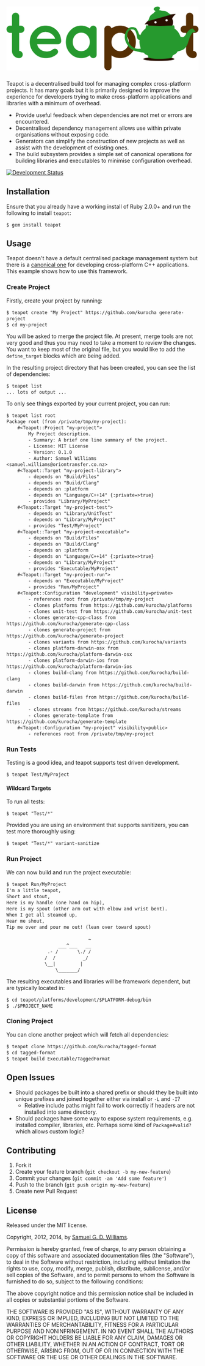 # ![Teapot](materials/teapot.svg)

Teapot is a decentralised build tool for managing complex cross-platform projects. It has many goals but it is primarily designed to improve the experience for developers trying to make cross-platform applications and libraries with a minimum of overhead.

  - Provide useful feedback when dependencies are not met or errors are encountered.
  - Decentralised dependency management allows use within private organisations without exposing code.
  - Generators can simplify the construction of new projects as well as assist with the development of existing ones.
  - The build subsystem provides a simple set of canonical operations for building libraries and executables to minimise configuration overhead.

[![Development Status](https://github.com/kurocha/teapot/workflows/Development/badge.svg)](https://github.com/kurocha/teapot/actions?workflow=Development)

## Installation

Ensure that you already have a working install of Ruby 2.0.0+ and run the following to install `teapot`:

    $ gem install teapot

## Usage

Teapot doesn't have a default centralised package management system but there is a [canonical one](https://github.com/kurocha) for developing cross-platform C++ applications. This example shows how to use this framework.

### Create Project

Firstly, create your project by running:

    $ teapot create "My Project" https://github.com/kurocha generate-project
    $ cd my-project

You will be asked to merge the project file. At present, merge tools are not very good and thus you may need to take a moment to review the changes. You want to keep most of the original file, but you would like to add the `define_target` blocks which are being added.

In the resulting project directory that has been created, you can see the list of dependencies:

    $ teapot list
    ... lots of output ...

To only see things exported by your current project, you can run:

    $ teapot list root
    Package root (from /private/tmp/my-project):
    	#<Teapot::Project "my-project">
    		My Project description.
    		- Summary: A brief one line summary of the project.
    		- License: MIT License
    		- Version: 0.1.0
    		- Author: Samuel Williams <samuel.williams@oriontransfer.co.nz>
    	#<Teapot::Target "my-project-library">
    		- depends on "Build/Files"
    		- depends on "Build/Clang"
    		- depends on :platform
    		- depends on "Language/C++14" {:private=>true}
    		- provides "Library/MyProject"
    	#<Teapot::Target "my-project-test">
    		- depends on "Library/UnitTest"
    		- depends on "Library/MyProject"
    		- provides "Test/MyProject"
    	#<Teapot::Target "my-project-executable">
    		- depends on "Build/Files"
    		- depends on "Build/Clang"
    		- depends on :platform
    		- depends on "Language/C++14" {:private=>true}
    		- depends on "Library/MyProject"
    		- provides "Executable/MyProject"
    	#<Teapot::Target "my-project-run">
    		- depends on "Executable/MyProject"
    		- provides "Run/MyProject"
    	#<Teapot::Configuration "development" visibility=private>
    		- references root from /private/tmp/my-project
    		- clones platforms from https://github.com/kurocha/platforms
    		- clones unit-test from https://github.com/kurocha/unit-test
    		- clones generate-cpp-class from https://github.com/kurocha/generate-cpp-class
    		- clones generate-project from https://github.com/kurocha/generate-project
    		- clones variants from https://github.com/kurocha/variants
    		- clones platform-darwin-osx from https://github.com/kurocha/platform-darwin-osx
    		- clones platform-darwin-ios from https://github.com/kurocha/platform-darwin-ios
    		- clones build-clang from https://github.com/kurocha/build-clang
    		- clones build-darwin from https://github.com/kurocha/build-darwin
    		- clones build-files from https://github.com/kurocha/build-files
    		- clones streams from https://github.com/kurocha/streams
    		- clones generate-template from https://github.com/kurocha/generate-template
    	#<Teapot::Configuration "my-project" visibility=public>
    		- references root from /private/tmp/my-project

### Run Tests

Testing is a good idea, and teapot supports test driven development.

    $ teapot Test/MyProject

#### Wildcard Targets

To run all tests:

    $ teapot "Test/*"

Provided you are using an environment that supports sanitizers, you can test more thoroughly using:

    $ teapot "Test/*" variant-sanitize

### Run Project

We can now build and run the project executable:

    $ teapot Run/MyProject
    I'm a little teapot,
    Short and stout,
    Here is my handle (one hand on hip),
    Here is my spout (other arm out with elbow and wrist bent).
    When I get all steamed up,
    Hear me shout,
    Tip me over and pour me out! (lean over toward spout)
    
                                  ~
                       ___^___   __
                   .- /       \./ /
                  /  /          _/
                  \__|         |
                      \_______/

The resulting executables and libraries will be framework dependent, but are typically located in:

    $ cd teapot/platforms/development/$PLATFORM-debug/bin
    $ ./$PROJECT_NAME

### Cloning Project

You can clone another project which will fetch all dependencies:

    $ teapot clone https://github.com/kurocha/tagged-format
    $ cd tagged-format
    $ teapot build Executable/TaggedFormat

## Open Issues

  - Should packages be built into a shared prefix or should they be built into unique prefixes and joined together either via install or `-L` and `-I`?
      - Relative include paths might fail to work correctly if headers are not installed into same directory.
  - Should packages have some way to expose system requirements, e.g. installed compiler, libraries, etc. Perhaps some kind of `Package#valid?` which allows custom logic?

## Contributing

1.  Fork it
2.  Create your feature branch (`git checkout -b my-new-feature`)
3.  Commit your changes (`git commit -am 'Add some feature'`)
4.  Push to the branch (`git push origin my-new-feature`)
5.  Create new Pull Request

## License

Released under the MIT license.

Copyright, 2012, 2014, by [Samuel G. D. Williams](http://www.codeotaku.com/samuel-williams).

Permission is hereby granted, free of charge, to any person obtaining a copy
of this software and associated documentation files (the "Software"), to deal
in the Software without restriction, including without limitation the rights
to use, copy, modify, merge, publish, distribute, sublicense, and/or sell
copies of the Software, and to permit persons to whom the Software is
furnished to do so, subject to the following conditions:

The above copyright notice and this permission notice shall be included in
all copies or substantial portions of the Software.

THE SOFTWARE IS PROVIDED "AS IS", WITHOUT WARRANTY OF ANY KIND, EXPRESS OR
IMPLIED, INCLUDING BUT NOT LIMITED TO THE WARRANTIES OF MERCHANTABILITY,
FITNESS FOR A PARTICULAR PURPOSE AND NONINFRINGEMENT. IN NO EVENT SHALL THE
AUTHORS OR COPYRIGHT HOLDERS BE LIABLE FOR ANY CLAIM, DAMAGES OR OTHER
LIABILITY, WHETHER IN AN ACTION OF CONTRACT, TORT OR OTHERWISE, ARISING FROM,
OUT OF OR IN CONNECTION WITH THE SOFTWARE OR THE USE OR OTHER DEALINGS IN
THE SOFTWARE.
